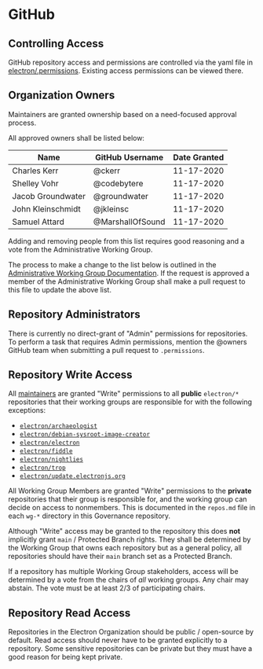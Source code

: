 # GitHub

## Controlling Access

GitHub repository access and permissions are controlled via the yaml file in [electron/.permissions](https://github.com/electron/.permissions).  Existing access permissions can be viewed there.

## Organization Owners

Maintainers are granted ownership based on a need-focused approval process.

All approved owners shall be listed below:

| Name | GitHub Username | Date Granted |
|------|-----------------|--------------|
| Charles Kerr | @ckerr | 11-17-2020 |
| Shelley Vohr | @codebytere | 11-17-2020 |
| Jacob Groundwater | @groundwater | 11-17-2020 |
| John Kleinschmidt | @jkleinsc | 11-17-2020 |
| Samuel Attard | @MarshallOfSound | 11-17-2020 |

Adding and removing people from this list requires good reasoning and a vote from the Administrative Working Group.

The process to make a change to the list below is outlined in the [Administrative Working Group Documentation](../../../wg-administrative/github-ownership-access.md).  If the request is approved a member of the Administrative Working Group shall make a pull request to this file to update the above list.

## Repository Administrators

There is currently no direct-grant of "Admin" permissions for repositories.  To perform a task that requires Admin permissions, mention the @owners GitHub team when submitting a pull request to `.permissions`.

## Repository Write Access

All [maintainers](../../../charter/README.md#definitions) are granted "Write" permissions to all
**public** `electron/*` repositories that their working groups are responsible for with the following exceptions:

* [`electron/archaeologist`](https://github.com/electron/archaeologist)
* [`electron/debian-sysroot-image-creator`](https://github.com/electron/debian-sysroot-image-creator)
* [`electron/electron`](https://github.com/electron/electron)
* [`electron/fiddle`](https://github.com/electron/fiddle)
* [`electron/nightlies`](https://github.com/electron/nightlies)
* [`electron/trop`](https://github.com/electron/trop)
* [`electron/update.electronjs.org`](https://github.com/electron/update.electronjs.org)

All Working Group Members are granted "Write" permissions to the **private** repositories that their group is responsible for, and the working group can decide on access to nonmembers. This is documented in the `repos.md` file in each `wg-*` directory in this Governance repository.

Although "Write" access may be granted to the repository this does **not** implicitly grant `main` / Protected Branch rights. They shall be determined by the Working Group that owns each repository but as a general policy, all repositories should have their `main` branch set as a Protected Branch.

If a repository has multiple Working Group stakeholders, access will be determined by a vote from the chairs of _all_ working groups. Any chair may abstain.  The vote must be at least 2/3 of participating chairs.

## Repository Read Access

Repositories in the Electron Organization should be public / open-source by default. Read access should never have to be granted explicitly to a repository.  Some sensitive repositories can be private but they must have a good reason for being kept private.